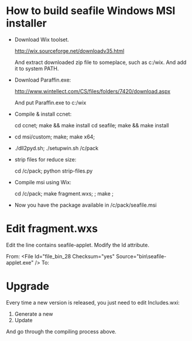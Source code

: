 How to build seafile Windows MSI installer
===========

* Download Wix toolset.

    http://wix.sourceforge.net/downloadv35.html

  And extract downloaded zip file to someplace, such as c:/wix. And add it to system PATH.

* Download Paraffin.exe:

    http://www.wintellect.com/CS/files/folders/7420/download.aspx

  And put Paraffin.exe to c:/wix
  
* Compile & install ccnet:

    cd ccnet; make && make install
    cd seafile; make && make install

* cd msi/custom; make; make x64;

* ./dll2pyd.sh; ./setupwin.sh /c/pack

* strip files for reduce size:

    cd /c/pack; python strip-files.py

* Compile msi using Wix:

    cd /c/pack; make fragment.wxs; <Edit fragment.wxs> ; make ;

* Now you have the package available in /c/pack/seafile.msi

Edit fragment.wxs
=======

Edit the line contains seafile-applet. Modify the Id attribute.

From:
    <File Id="file_bin_28 Checksum="yes" Source="bin\seafile-applet.exe" />
To:
    <File Id="seafileapplet.exe" Checksum="yes" Source="bin\seafile-applet.exe" />


Upgrade
=========

Every time a new version is released, you just need to edit Includes.wxi:
1) Generate a new <ProductGuid>
2) Update <CurrentSeafileVersion>

And go through the compiling process above.
